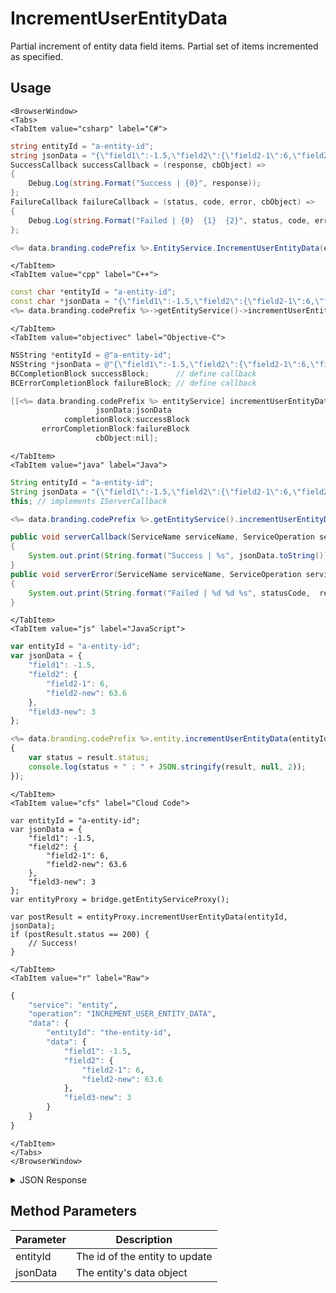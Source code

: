 # IncrementUserEntityData

Partial increment of entity data field items. Partial set of items incremented as specified.

<PartialServop service_name="entity" operation_name="INCREMENT_USER_ENTITY_DATA" />

## Usage

```mdx-code-block
<BrowserWindow>
<Tabs>
<TabItem value="csharp" label="C#">
```

```csharp
string entityId = "a-entity-id";
string jsonData = "{\"field1\":-1.5,\"field2\":{\"field2-1\":6,\"field2-new\":63.6},\"field3-new\":3}";
SuccessCallback successCallback = (response, cbObject) =>
{
    Debug.Log(string.Format("Success | {0}", response));
};
FailureCallback failureCallback = (status, code, error, cbObject) =>
{
    Debug.Log(string.Format("Failed | {0}  {1}  {2}", status, code, error));
};

<%= data.branding.codePrefix %>.EntityService.IncrementUserEntityData(entityId, jsonData, successCallback, failureCallback);
```

```mdx-code-block
</TabItem>
<TabItem value="cpp" label="C++">
```

```cpp
const char *entityId = "a-entity-id";
const char *jsonData = "{\"field1\":-1.5,\"field2\":{\"field2-1\":6,\"field2-new\":63.6},\"field3-new\":3}";
<%= data.branding.codePrefix %>->getEntityService()->incrementUserEntityData(entityId, jsonData, this);
```

```mdx-code-block
</TabItem>
<TabItem value="objectivec" label="Objective-C">
```

```objectivec
NSString *entityId = @"a-entity-id";
NSString *jsonData = @"{\"field1\":-1.5,\"field2\":{\"field2-1\":6,\"field2-new\":63.6},\"field3-new\":3}";
BCCompletionBlock successBlock;      // define callback
BCErrorCompletionBlock failureBlock; // define callback

[[<%= data.branding.codePrefix %> entityService] incrementUserEntityData:entityId
                   jsonData:jsonData
            completionBlock:successBlock
       errorCompletionBlock:failureBlock
                   cbObject:nil];
```

```mdx-code-block
</TabItem>
<TabItem value="java" label="Java">
```

```java
String entityId = "a-entity-id";
String jsonData = "{\"field1\":-1.5,\"field2\":{\"field2-1\":6,\"field2-new\":63.6},\"field3-new\":3}";
this; // implements IServerCallback

<%= data.branding.codePrefix %>.getEntityService().incrementUserEntityData(entityId, jsonData, this);

public void serverCallback(ServiceName serviceName, ServiceOperation serviceOperation, JSONObject jsonData)
{
    System.out.print(String.format("Success | %s", jsonData.toString()));
}
public void serverError(ServiceName serviceName, ServiceOperation serviceOperation, int statusCode, int reasonCode, String jsonError)
{
    System.out.print(String.format("Failed | %d %d %s", statusCode,  reasonCode, jsonError.toString()));
}
```

```mdx-code-block
</TabItem>
<TabItem value="js" label="JavaScript">
```

```javascript
var entityId = "a-entity-id";
var jsonData = {
    "field1": -1.5,
    "field2": {
        "field2-1": 6,
        "field2-new": 63.6
    },
    "field3-new": 3
};

<%= data.branding.codePrefix %>.entity.incrementUserEntityData(entityId, jsonData, result =>
{
	var status = result.status;
	console.log(status + " : " + JSON.stringify(result, null, 2));
});
```

```mdx-code-block
</TabItem>
<TabItem value="cfs" label="Cloud Code">
```

```cfscript
var entityId = "a-entity-id";
var jsonData = {
    "field1": -1.5,
    "field2": {
        "field2-1": 6,
        "field2-new": 63.6
    },
    "field3-new": 3
};
var entityProxy = bridge.getEntityServiceProxy();

var postResult = entityProxy.incrementUserEntityData(entityId, jsonData);
if (postResult.status == 200) {
    // Success!
}
```

```mdx-code-block
</TabItem>
<TabItem value="r" label="Raw">
```

```r
{
	"service": "entity",
	"operation": "INCREMENT_USER_ENTITY_DATA",
	"data": {
		"entityId": "the-entity-id",
		"data": {
			"field1": -1.5,
			"field2": {
				"field2-1": 6,
				"field2-new": 63.6
			},
			"field3-new": 3
		}
	}
}
```

```mdx-code-block
</TabItem>
</Tabs>
</BrowserWindow>
```

<details>
<summary>JSON Response</summary>

```json
{
    "status": 200,
    "data": {
        "acl": {
            "other": 0
        },
        "createdAt": 1467014334065,
        "data": {
            "test": 2466
        },
        "entityId": "ffa29930-4a33-420e-9beb-fdfdd0190750",
        "entityType": "Test",
        "gameId": "20001",
        "playerId": "6a63c968-c102-4a5a-8336-68b2150f369f",
        "updatedAt": 1467014334065,
        "version": 2
    }
}
```
</details>

## Method Parameters
Parameter | Description
--------- | -----------
entityId | The id of the entity to update
jsonData | The entity's data object


